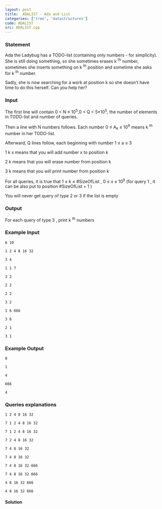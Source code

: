 ```yaml
---
layout: post
title:  ADALIST - Ada and List
categories: ['tree', 'datastructures']
code: ADALIST
src: ADALIST.cpp
---
```


### **Statement**

Ada the Ladybug has a TODO-list (containing only numbers - for simplicity).
She is still doing something, so she sometimes erases k <sup>th</sup>
number, sometimes she inserts something on k <sup>th</sup> position
and sometime she asks for k <sup>th</sup> number.

Sadly, she is now searching for a work at position k so she doesn't have
time to do this herself. Can you help her?

### Input

The first line will contain 0 < N ≤ 10<sup>5</sup>,0 < Q <
5*10<sup>5</sup>, the number of elements in TODO-list and number of
queries.

Then a line with N numbers follows. Each number 0 ≤ A<sub>k</sub> ≤
10<sup>9</sup> means k <sup>th</sup> number in her TODO-list.

Afterward, Q lines follow, each beginning with number 1 ≤ a ≤ 3

1 k x means that you will add number x to position k

2 k means that you will erase number from position k

3 k means that you will print number from position k

For all queries, it is true that 1 ≤ k ≤ #SizeOfList , 0 ≤ x ≤
10<sup>9</sup> (for query 1 , it can be also put to position
#SizeOfList + 1 )

You will never get query of type 2 or 3 if the list is empty

### Output

For each query of type 3 , print k <sup>th</sup> numbers

### Example Input

    
    
    6 10
    1 2 4 8 16 32
    3 4
    1 1 7
    3 2
    2 2
    2 2
    3 2
    1 6 666
    3 6
    2 1
    3 1
    
    

### Example Output

    
    
    8
    1
    4
    666
    4
    

### Queries explanations

    
    
    1 2 4 8 16 32
    7 1 2 4 8 16 32
    7 1 2 4 8 16 32
    7 2 4 8 16 32
    7 4 8 16 32
    7 4 8 16 32
    7 4 8 16 32 666
    7 4 8 16 32 666
    4 8 16 32 666
    4 8 16 32 666
    
    



#### **Solution**



